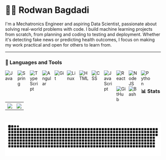 # 🏄‍♂️ Rodwan Bagdadi
I'm a Mechatronics Engineer and aspiring Data Scientist, passionate about solving real-world problems with code. I build machine learning projects from scratch, from planning and coding to testing and deployment. Whether it's detecting fake news or predicting health outcomes, I focus on making my work practical and open for others to learn from.

---
### 🧰 Languages and Tools

<img align="left" alt="Java" width="30px" style="padding-right:10px;" src="https://cdn.jsdelivr.net/gh/devicons/devicon@latest/icons/python/python-original-wordmark.svg" />
<img align="left" alt="Spring" width="30px" style="padding-right:10px;" src="https://cdn.jsdelivr.net/gh/devicons/devicon@latest/icons/pandas/pandas-original-wordmark.svg" />
<img align="left" alt="TypeScript" width="30px" style="padding-right:10px;" src="https://cdn.jsdelivr.net/gh/devicons/devicon@latest/icons/jupyter/jupyter-original-wordmark.svg" />
<img align="left" alt="Angular" width="30px" style="padding-right:10px;" src="https://cdn.jsdelivr.net/gh/devicons/devicon@latest/icons/pytorch/pytorch-original.svg" />
<img align="left" alt="Git" width="30px" style="padding-right:10px;" src="https://cdn.jsdelivr.net/gh/devicons/devicon@latest/icons/matplotlib/matplotlib-original.svg" />
<img align="left" alt="Linux" width="30px" style="padding-right:10px;" src="https://cdn.jsdelivr.net/gh/devicons/devicon@latest/icons/numpy/numpy-original.svg" />
<img align="left" alt="HTML" width="30px" style="padding-right:10px;" src="https://cdn.jsdelivr.net/gh/devicons/devicon@latest/icons/scikitlearn/scikitlearn-original.svg" />
<img align="left" alt="CSS" width="30px" style="padding-right:10px;" src="https://cdn.jsdelivr.net/gh/devicons/devicon@latest/icons/tensorflow/tensorflow-original.svg" />
<img align="left" alt="JavaScript" width="30px" style="padding-right:10px;" src="https://cdn.jsdelivr.net/gh/devicons/devicon@latest/icons/git/git-original.svg" />
<img align="left" alt="React" width="30px" style="padding-right:10px;" src="https://cdn.jsdelivr.net/gh/devicons/devicon@latest/icons/flask/flask-original.svg" />
<img align="left" alt="NodeJS" width="30px" style="padding-right:10px;" src="https://cdn.jsdelivr.net/gh/devicons/devicon@latest/icons/keras/keras-original.svg" />
<img align="left" alt="Python" width="30px" style="padding-right:10px;" src="https://cdn.jsdelivr.net/gh/devicons/devicon@latest/icons/azuresqldatabase/azuresqldatabase-original.svg" />
<img align="left" alt="GitHub" width="30px" style="padding-right:10px;" src="https://cdn.jsdelivr.net/gh/devicons/devicon/icons/github/github-original.svg" />
<img align="left" alt="Bash" width="30px" style="padding-right:10px;" src="https://cdn.jsdelivr.net/gh/devicons/devicon/icons/bash/bash-original.svg" />
<br />

#
### 📊 Stats

<table>
  <tr>
    <td>
      <img align="center" src="https://github-readme-stats.vercel.app/api?username=Rodwanbagdadi&show_icons=true&theme=radical" />
    </td>
    <td>
      <img align="center" src="https://github-readme-stats.vercel.app/api/top-langs/?username=Rodwanbagdadi&layout=compact&theme=radical" />
    </td>
  </tr>
</table>

<!-- ![GitHub Streak](https://streak-stats.demolab.com?user=ForrestKnight&theme=gruvbox&border_radius=4.5) -->
 #

<picture>
  <source media="(prefers-color-scheme: dark)" srcset="https://raw.githubusercontent.com/Rodwanbagdadi/Rodwanbagdadi/output/github-snake-dark.svg" />
  <source media="(prefers-color-scheme: light)" srcset="https://raw.githubusercontent.com/Rodwanbagdadi/Rodwanbagdadi/output/github-snake.svg" />
  <img alt="github-snake" src="https://raw.githubusercontent.com/Rodwanbagdadi/Rodwanbagdadi/output/github-snake.svg" />
</picture>
